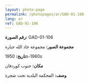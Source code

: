 ```yaml
---
layout: photo-page
permalink: /photopages/ar/GAD-01-106
lang: ar
ref: GAD-01-106
---
```


**رقم الصورة:** GAD-01-106

**مجموعة الصور:** مجموعة جاد الله جبارة

**تاريخ:** 1950s-1960s

**مكان:** جنوب كوردفان

**وصف:** المحكمة البلدية تحت شجرة
